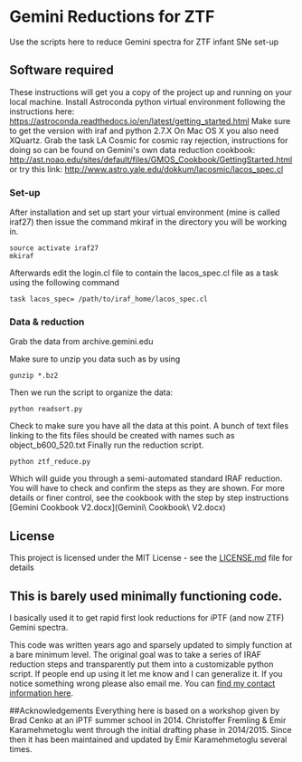 # Gemini Reductions for ZTF

Use the scripts here to reduce Gemini spectra for ZTF infant SNe set-up

## Software required

These instructions will get you a copy of the project up and running on your local machine. Install Astroconda python virtual environment following the instructions here:
https://astroconda.readthedocs.io/en/latest/getting_started.html
Make sure to get the version with iraf and python 2.7.X
On Mac OS X you also need XQuartz.
Grab the task LA Cosmic for cosmic ray rejection, instructions for doing so can be found on Gemini's own data reduction cookbook:
http://ast.noao.edu/sites/default/files/GMOS_Cookbook/GettingStarted.html
or try this link:
http://www.astro.yale.edu/dokkum/lacosmic/lacos_spec.cl

### Set-up

After installation and set up start your virtual environment (mine is called iraf27) then issue the command mkiraf in the directory you will be working in.

```
source activate iraf27
mkiraf
```

Afterwards edit the login.cl file to contain the lacos_spec.cl file as a task using the following command

```
task lacos_spec= /path/to/iraf_home/lacos_spec.cl
```

### Data & reduction

Grab the data from archive.gemini.edu

Make sure to unzip you data such as by using

```
gunzip *.bz2
```

Then we run the script to organize the data:

```
python readsort.py
```
Check to make sure you have all the data at this point. A bunch of text files linking to the fits files should be created with names such as object_b600_520.txt
Finally run the reduction script.

```
python ztf_reduce.py
```

Which will guide you through a semi-automated standard IRAF reduction. You will have to check and confirm the steps as they are shown. For more details or finer control, see the cookbook with the step by step instructions [Gemini Cookbook V2.docx](Gemini\ Cookbook\ V2.docx)


## License

This project is licensed under the MIT License - see the [LICENSE.md](LICENSE.md) file for details

## This is barely used minimally functioning code.
I basically used it to get rapid first look reductions for iPTF (and now ZTF) Gemini spectra.

This code was written years ago and sparsely updated to simply function at a bare minimum level. The original goal was to take a series of IRAF reduction steps and transparently put them into a customizable python script. If people end up using it let me know and I can generalize it. If you notice something wrong please also email me. You can [find my contact information here](http://www.su.se/english/profiles/emka6994).

##Acknowledgements
Everything here is based on a workshop given by Brad Cenko at an iPTF summer school in 2014. Christoffer Fremling & Emir Karamehmetoglu went through the initial drafting phase in 2014/2015. Since then it has been maintained and updated by Emir Karamehmetoglu several times.
